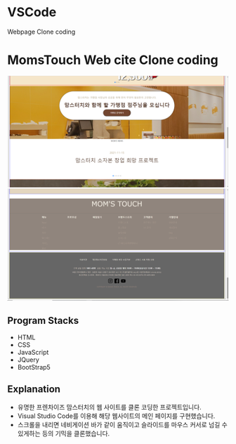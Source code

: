 # VSCode
Webpage Clone coding

# MomsTouch Web cite Clone coding
![this is an image(1)](13Jquery/20220218_Moms/mingyoKang/images02/momsPre01.png)
![this is an image(2)](13Jquery/20220218_Moms/mingyoKang/images02/momsPre02.png)

## Program Stacks
- HTML
- CSS
- JavaScript
- JQuery
- BootStrap5

## Explanation
- 유명한 프렌차이즈 맘스터치의 웹 사이트를 클론 코딩한 프로젝트입니다.
- Visual Studio Code를 이용해 해당 웹사이트의 메인 페이지를 구현했습니다.
- 스크롤을 내리면 네비게이션 바가 같이 움직이고 슬라이드를 마우스 커서로 넘길 수 있게하는 등의 기믹을 클론했습니다.
